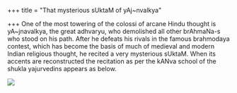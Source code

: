 +++
title = "That mysterious sUktaM of yAj~nvalkya"

+++
One of the most towering of the colossi of arcane Hindu thought is
yA\~jnavalkya, the great adhvaryu, who demolished all other brAhmaNa-s
who stood on his path. After he defeats his rivals in the famous
brahmodaya contest, which has become the basis of much of medieval and
modern Indian religious thought, he recited a very mysterious sUktaM.
When its accents are reconstructed the recitation as per the kANva
school of the shukla yajurvedins appears as below.

[![](https://i2.wp.com/bp0.blogger.com/_ZhvcTTaaD_4/RY4oBO6AkvI/AAAAAAAAAAk/X_-aexgqhNQ/s320/yAjnavalkya_sUktaM.gif)](http://bp0.blogger.com/_ZhvcTTaaD_4/RY4oBO6AkvI/AAAAAAAAAAk/X_-aexgqhNQ/s1600-h/yAjnavalkya_sUktaM.gif)
